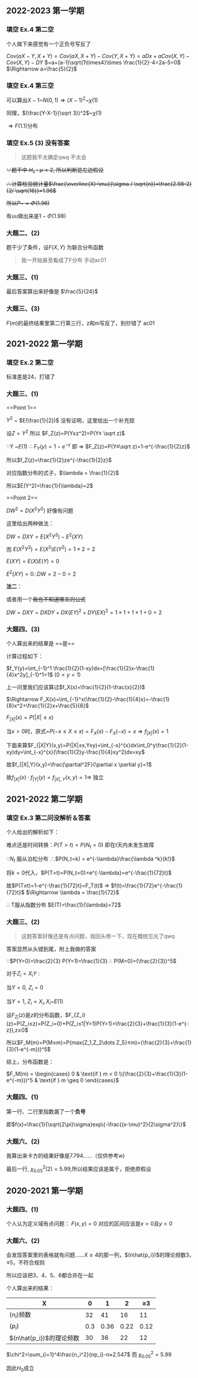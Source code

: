 ## 2022-2023 第一学期
### 填空 Ex.4 第二空

个人做下来感觉有一个正负号写反了

$Cov(aX-Y,X+Y)=Cov(aX,X+Y)-Cov(Y,X+Y)=aDx+aCov(X,Y)-Cov(X,Y)-DY$
$=a+(a-1)\sqrt{1\times4}\times \frac{1}{2}-4=2a-5=0$
$\Rightarrow a=\frac{5}{2}$

### 填空 Ex.4 第三空

可以算出$X-1$~$N(0,1) \Rightarrow (X-1)^2$~$\chi(1)$

同理，$(\frac{Y-X-1}{\sqrt 3})^2$~$\chi(1)$

$\Rightarrow F(1.1)$分布

### 填空 Ex.5 (3) 没有答案

> 这题我不太确定qwq 不太会

~~∵题干中 $H_1:\mu<2$, 所以判断是左边假设~~

~~∴计算检验统计量$\frac{\overline{X}-\mu}{\sigma / \sqrt{n}}=\frac{2.98-2}{2/ \sqrt{16}}=1.96$~~

~~所以$P-=\Phi (1.96)$~~   

有uu做出来是$1-\Phi(1.98)$

### 大题二、(2)

题干少了条件，设$F(X,Y)$ 为联合分布函数

> 我一开始甚至看成了F分布 手动ac01

### 大题三、(1)

最后答案算出来好像是 $\frac{5}{24}$

### 大题三、(3)

$F(m)$的最终结果里第二行第三行，z和m写反了，别抄错了 ac01

## 2021-2022 第一学期 

### 填空 Ex.2 第二空

标准差是24，打错了

### 大题三、(1)

==Point 1==

$Y^2$ ~ $E(\frac{1}{2})$ 没有证明，这里给出一个补充捏

设$Z=Y^2$ 所以 $F_Z(z)=P(Y≤z^2)=P(Y≤ \sqrt z)$

∵$Y$ ~$E(1)$ ∴ $F_Y(y)=1-e^{-y}$   即 $\Rightarrow$ $F_Z(z)=P(Y≤\sqrt z)=1-e^{-\frac{1}{2}z}$

所以$f_Z(z)=\frac{1}{2}ze^{-\frac{1}{2}z}$

对应指数分布的式子，$\lambda = \frac{1}{2}$

所以$E(Y^2)=\frac{1}{\lambda}=2$


==Point 2==

$DW^2=D(X^2Y^2)$  好像有问题

这里给出两种做法：

$DW=DXY=E(X^2Y^2)-E^2(XY)$

而 $E(X^2Y^2)=E(X^2)E(Y^2)=1\times 2 =2$

$E(XY)=E(X)E(Y)=0$

$E^2(XY)=0  ∴DW=2-0=2$

**法二**：

或者用一个~~我也不知道哪来的公式~~

$DW=DXY=DXDY+DX(EY)^2+DY(EX)^2=1\times 1+ 1\times 1 +0 =2$

### 大题四、(3)

个人算出来的结果是 ==是== 

计算过程如下：

$f_Y(y)=\int_{-1}^1 \frac{1}{2}(1-xy)dx=[\frac{1}{2}x-\frac{1}{4}x^2y]_{-1}^1=1$ $(0<y<1)$

上一问里我们应该算过$f_X(x)=\frac{1}{2}(1-\frac{x}{2})$

$\Rightarrow F_X(x)=\int_{-1}^x(\frac{1}{2}-\frac{1}{4}x)=-\frac{1}{8}x^2+\frac{1}{2}x+\frac{5}{8}$

$F_{|X|}(x)=P(|X|≤x)$

当$x>0$时，原式=$P(-x≤X≤x)=F_X(x)-F_X(-x)=x \Rightarrow f_{|X|}(x)=1$

下面来算$F_{|X|Y}(x,y)=P(|X|≤x,Y≤y)=\int_{-x}^{x}dx\int_0^y\frac{1}{2}(1-xy)dy=\int_{-x}^{x}(\frac{1}{2}y-\frac{1}{4}xy^2)dx=xy$

故$f_{|X|,Y}(x,y)=\frac{\partial^2F}{\partial x \partial y}=1$

故$f_{|X|}(x) \cdot f_{|Y|}(y)=f_{|X|,Y}(x,y)=1 \Rightarrow$ 独立

## 2021-2022 第二学期

### 填空 Ex.3 第二问没解析＆答案

个人给出的解析如下：

难点还是时间转换：$P(T>t)=P(N_t=0)$ 即在$t$天内未发生故障

∵$N_t$ 服从泊松分布 ∴$P(N_t=k) = e^{-\lambda}\frac{\lambda ^k}{k!}$

将$k=0$代入，$P(T>t)=P(N_t=0)=e^{-\lambda}=e^{-\frac{1}{72}t}$

故$P(T≤t)=1-e^{-\frac{1}{72}t}=F_T(t)$  $\Rightarrow$ $f(t)=\frac{1}{72}e^{-\frac{1}{72}t}$ $\Rightarrow  \lambda = \frac{1}{72}$

∴ T服从指数分布 $E(T)=\frac{1}{\lambda}=72$

### 大题三、(2)

>这题答案好像还是有点问题，我回头修一下，现在概统忘光了qwq    

答案显然从头错到尾，附上我做的答案

∵$P(Y=0)=\frac{2}{3} P(Y=1)=\frac{1}{3} ∴ P(M=0)=(\frac{2}{3})^5$

对于$Z_i=X_iY$ :

当$Y=0$, $Z_i=0$

当$Y=1$, $Z_i=X_i, X_i$~$E(1)$

设$F_{Z_i}(z)$是$z$的分布函数，$F_{Z_i}(z)=P(Z_i≤z)=P(Z_i=0)+P(Z_i≤1|Y=1)P(Y=1)=\frac{2}{3}+\frac{1}{3}(1-e^{-z}),z≥0$

所以$F_M(m)=P(M≤m)=P(max{Z_1,Z_2\dots Z_5}≤m)=(\frac{2}{3}+\frac{1}{3}(1-e^{-m}))^5$

综上，分布函数是：

$F_M(m) = \begin{cases} 0 & \text{if } m < 0 \\(\frac{2}{3}+\frac{1}{3}(1-e^{-m}))^5 & \text{if } m \geq 0 \end{cases}$

### 大题四、(1)

第一行、二行里指数漏了一个**负号**

即$f(x)=\frac{1}{\sqrt{2\pi}\sigma}exp\{-\frac{(x-\mu)^2}{2\sigma^2}\}$

### 大题六、(2)

我算出来卡方的结果好像是7.794……（仅供参考w)

最后一行, $\chi^2_{0.05}(2)=5.99$,所以结果应该是属于，拒绝原假设

## 2020-2021 第一学期

### 大题四、(1)

个人认为定义域有点问题：
$F(x,y)=0$ 对应的区间应该是$x>0$且$y<0$

### 大题六、(2)

会发现答案里的表格就有问题……$X≥4$的那一列，$(n\hat{p_i})$的理论频数3，≤5，不符合规则

所以应该把3、4、5、6都合并在一起

个人算出来的结果：

| X                   | 0   | 1    | 2    | ≥3   |
| ------------------- | --- | ---- | ---- | ---- |
| $(n_i)$频数           | 32  | 41   | 16   | 11   |
| $(p_i)$             | 0.3 | 0.36 | 0.22 | 0.12 |
| $(n\hat{p_i})$的理论频数 | 30  | 36   | 22   | 12   |

$\chi^2=\sum_{i=1}^4\frac{n_i^2}{np_i}-n≈2.547$  而 $\chi_{0.05}^2 = 5.99$

因此$H_0$成立

